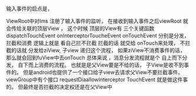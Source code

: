 

输入事件的启点是，

ViewRoot中对Ims 注册了输入事件的监听，
在接收到输入事件之后viewRoot 就会传给关联的顶层View ， 
这个时候 顶层的View有 三个关键函数
dispatchTouchEvent
onInterceptorToucheEvent
onTouchEvent
分别是分发，拦截和消费
逻辑上就是 看自己拦不拦截 拦截的话 就交给 onTouch来处理，
不拦截的话就 分发给ziView,
子view 递归这个流程， 如果ziView不消费事件的话， 那么就会回到fuView中去onTouch
总体来说 ，消息分发流程就是个 自上而下分发， 自下而上消费的流程。
也就是是父View要是不给的话， 子View是收不到事件的。
但是android也提供了一个接口给子view去请求父View不要拦截事件。
viewGroup中有个接口 requestDiaallowInterceptor TouchEvent 就是做这件事的。
但最终是否拦截的决定权还是在父View中